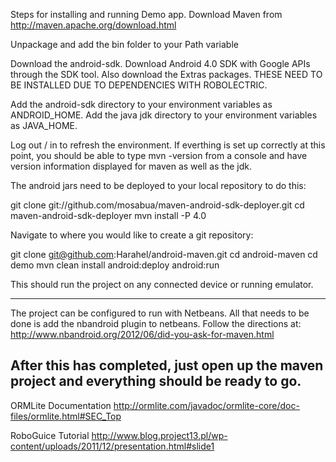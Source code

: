 Steps for installing and running Demo app.
Download Maven from http://maven.apache.org/download.html

Unpackage and add the bin folder to your Path variable

Download the android-sdk. Download Android 4.0 SDK with Google APIs
through the SDK tool.  Also download the Extras packages.
THESE NEED TO BE INSTALLED DUE TO DEPENDENCIES WITH ROBOLECTRIC.

Add the android-sdk directory to your environment variables as ANDROID_HOME.
Add the java jdk directory to your environment variables as JAVA_HOME.

Log out / in to refresh the environment.  If everthing is set up correctly
at this point, you should be able to type mvn -version from a console and
have version information displayed for maven as well as the jdk.

The android jars need to be deployed to your local repository to do this:

git clone git://github.com/mosabua/maven-android-sdk-deployer.git
cd maven-android-sdk-deployer
mvn install -P 4.0

Navigate to where you would like to create a git repository:

git clone git@github.com:Harahel/android-maven.git
cd android-maven
cd demo
mvn clean install android:deploy android:run

This should run the project on any connected device or running emulator.

------------------------------------------------------------------------
The project can be configured to run with Netbeans.  All that needs to be
done is add the nbandroid plugin to netbeans.  Follow the directions at:
http://www.nbandroid.org/2012/06/did-you-ask-for-maven.html

After this has completed, just open up the maven project and everything
should be ready to go.
------------------------------------------------------------------------
ORMLite Documentation
http://ormlite.com/javadoc/ormlite-core/doc-files/ormlite.html#SEC_Top

RoboGuice Tutorial
http://www.blog.project13.pl/wp-content/uploads/2011/12/presentation.html#slide1